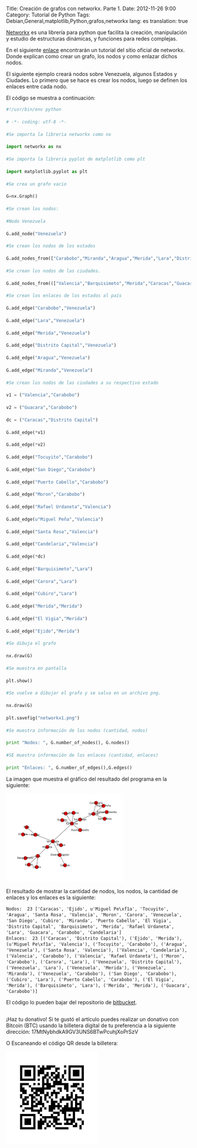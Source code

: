 Title: Creación de grafos con networkx. Parte 1.
Date: 2012-11-26 9:00 
Category: Tutorial de Python
Tags: Debian,General,matplotlib,Python,grafos,networkx
lang: es
translation: true

[Networkx](http://networkx.lanl.gov/index.html) es una librería para python que facilita la creación, manipulación y estudio de estructuras dinámicas, y funciones para redes complejas.

En el siguiente [enlace](http://networkx.lanl.gov/tutorial/tutorial.html) encontrarán un tutorial del sitio oficial de networkx. Donde explican como crear un grafo, los nodos y como enlazar dichos nodos.

El siguiente ejemplo creará nodos sobre Venezuela, algunos Estados y Ciudades. Lo primero que se hace es crear los nodos, luego se definen los enlaces entre cada nodo.

El código se muestra a  continuación:

```python
#!/usr/bin/env python

# -*- coding: utf-8 -*-

#Se importa la libreria networkx como nx

import networkx as nx

#Se importa la libreria pyplot de matplotlib como plt

import matplotlib.pyplot as plt

#Se crea un grafo vacio

G=nx.Graph()

#Se crean los nodos:

#Nodo Venezuela

G.add_node("Venezuela")

#Se crean los nodos de los estados

G.add_nodes_from(["Carabobo","Miranda","Aragua","Merida","Lara","Distrito Capital"])

#Se crean los nodos de las ciudades.

G.add_nodes_from((["Valencia","Barquisimeto","Merida","Caracas","Guacara","Carora","Cubiro"]))

#Se crean los enlaces de los estados al país

G.add_edge("Carabobo","Venezuela")

G.add_edge("Lara","Venezuela")

G.add_edge("Merida","Venezuela")

G.add_edge("Distrito Capital","Venezuela")

G.add_edge("Aragua","Venezuela")

G.add_edge("Miranda","Venezuela")

#Se crean los nodos de las ciudades a su respectivo estado

v1 = ("Valencia","Carabobo")

v2 = ("Guacara","Carabobo")

dc = ("Caracas","Distrito Capital")

G.add_edge(*v1)

G.add_edge(*v2)

G.add_edge("Tocuyito","Carabobo")

G.add_edge("San Diego","Carabobo")

G.add_edge("Puerto Cabello","Carabobo")

G.add_edge("Moron","Carabobo")

G.add_edge("Rafael Urdaneta","Valencia")

G.add_edge(u"Miguel Peña","Valencia")

G.add_edge("Santa Rosa","Valencia")

G.add_edge("Candelaria","Valencia")

G.add_edge(*dc)

G.add_edge("Barquisimeto","Lara")

G.add_edge("Carora","Lara")

G.add_edge("Cubiro","Lara")

G.add_edge("Merida","Merida")

G.add_edge("El Vigia","Merida")

G.add_edge("Ejido","Merida")

#Se dibuja el grafo

nx.draw(G)

#Se muestra en pantalla

plt.show()

#Se vuelve a dibujar el grafo y se salva en un archivo png.

nx.draw(G)

plt.savefig("networkx1.png")

#Se muestra información de los nodos (cantidad, nodos)

print "Nodos: ", G.number_of_nodes(), G.nodes()

#SE muestra información de los enlaces (cantidad, enlaces)

print "Enlaces: ", G.number_of_edges(),G.edges()

```

La imagen que muestra el gráfico del resultado del programa en la siguiente:

![](./images/creaciondegrafosconnetworkx-1.png) 

El resultado de mostrar la cantidad de nodos, los nodos, la cantidad de enlaces y los enlaces es la siguiente:
```
Nodos:  23 ['Caracas', 'Ejido', u'Miguel Pe\xf1a', 'Tocuyito', 'Aragua', 'Santa Rosa', 'Valencia', 'Moron', 'Carora', 'Venezuela', 'San Diego', 'Cubiro', 'Miranda', 'Puerto Cabello', 'El Vigia', 'Distrito Capital', 'Barquisimeto', 'Merida', 'Rafael Urdaneta', 'Lara', 'Guacara', 'Carabobo', 'Candelaria']
Enlaces:  23 [('Caracas', 'Distrito Capital'), ('Ejido', 'Merida'), (u'Miguel Pe\xf1a', 'Valencia'), ('Tocuyito', 'Carabobo'), ('Aragua', 'Venezuela'), ('Santa Rosa', 'Valencia'), ('Valencia', 'Candelaria'), ('Valencia', 'Carabobo'), ('Valencia', 'Rafael Urdaneta'), ('Moron', 'Carabobo'), ('Carora', 'Lara'), ('Venezuela', 'Distrito Capital'), ('Venezuela', 'Lara'), ('Venezuela', 'Merida'), ('Venezuela', 'Miranda'), ('Venezuela', 'Carabobo'), ('San Diego', 'Carabobo'), ('Cubiro', 'Lara'), ('Puerto Cabello', 'Carabobo'), ('El Vigia', 'Merida'), ('Barquisimeto', 'Lara'), ('Merida', 'Merida'), ('Guacara', 'Carabobo')]
```

El código lo pueden bajar del repositorio de [bitbucket](https://bitbucket.org/ecrespo/ernesto-ecrespo.blogspot/src/54abfc379d62b35028f29b32314fbee84abc8a42/networkx1/networkx1.py?at=default).

##  ##
¡Haz tu donativo!
Si te gustó el artículo puedes realizar un donativo con Bitcoin (BTC)
usando la billetera digital de tu preferencia a la siguiente
dirección: 17MtNybhdkA9GV3UNS6BTwPcuhjXoPrSzV

O Escaneando el código QR desde la billetera:

![17MtNybhdkA9GV3UNS6BTwPcuhjXoPrSzV](./images/17MtNybhdkA9GV3UNS6BTwPcuhjXoPrSzV.png)